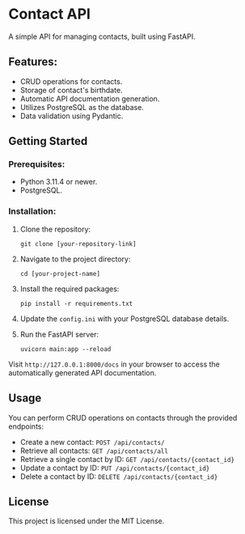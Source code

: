 # Contact API

A simple API for managing contacts, built using FastAPI.

## Features:

- CRUD operations for contacts.
- Storage of contact's birthdate.
- Automatic API documentation generation.
- Utilizes PostgreSQL as the database.
- Data validation using Pydantic.

## Getting Started

### Prerequisites:

- Python 3.11.4 or newer.
- PostgreSQL.

### Installation:

1. Clone the repository:
   ```
   git clone [your-repository-link]
   ```

2. Navigate to the project directory:
   ```
   cd [your-project-name]
   ```

3. Install the required packages:
   ```
   pip install -r requirements.txt
   ```

4. Update the `config.ini` with your PostgreSQL database details.

5. Run the FastAPI server:
   ```
   uvicorn main:app --reload
   ```

Visit `http://127.0.0.1:8000/docs` in your browser to access the automatically generated API documentation.

## Usage

You can perform CRUD operations on contacts through the provided endpoints:

- Create a new contact: `POST /api/contacts/`
- Retrieve all contacts: `GET /api/contacts/all`
- Retrieve a single contact by ID: `GET /api/contacts/{contact_id}`
- Update a contact by ID: `PUT /api/contacts/{contact_id}`
- Delete a contact by ID: `DELETE /api/contacts/{contact_id}`

## License

This project is licensed under the MIT License.
